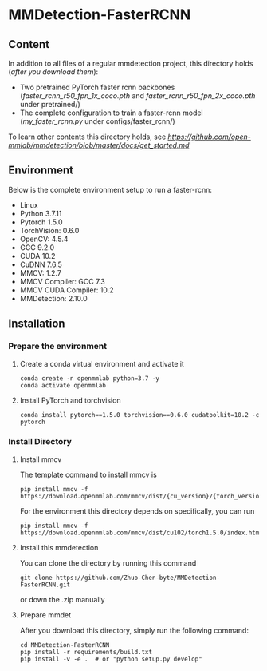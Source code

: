 # MMDetection-FasterRCNN #
## Content ##
In addition to all files of a regular mmdetection project, this directory holds (*after you download them*):  
- Two pretrained PyTorch faster rcnn backbones (*faster_rcnn_r50_fpn_1x_coco.pth* and *faster_rcnn_r50_fpn_2x_coco.pth* under pretrained/)  
- The complete configuration to train a faster-rcnn model (*my_faster_rcnn.py* under configs/faster_rcnn/)  

To learn other contents this directory holds, see *https://github.com/open-mmlab/mmdetection/blob/master/docs/get_started.md*

## Environment ##
Below is the complete environment setup to run a faster-rcnn:  
- Linux
- Python 3.7.11
- Pytorch 1.5.0
- TorchVision: 0.6.0
- OpenCV: 4.5.4
- GCC 9.2.0
- CUDA 10.2
- CuDNN 7.6.5
- MMCV: 1.2.7
- MMCV Compiler: GCC 7.3
- MMCV CUDA Compiler: 10.2
- MMDetection: 2.10.0

## Installation ##
### Prepare the environment ###
1. Create a conda virtual environment and activate it

    ```shell
    conda create -n openmmlab python=3.7 -y
    conda activate openmmlab
    ```
    
2. Install PyTorch and torchvision

    ```shell
    conda install pytorch==1.5.0 torchvision==0.6.0 cudatoolkit=10.2 -c pytorch
    ```
    
### Install Directory ###
1. Install mmcv

    The template command to install mmcv is
    
    ```shell
    pip install mmcv -f https://download.openmmlab.com/mmcv/dist/{cu_version}/{torch_version}/index.html
    ```
    
    For the environment this directory depends on specifically, you can run
    ```shell
    pip install mmcv -f https://download.openmmlab.com/mmcv/dist/cu102/torch1.5.0/index.html
    ```
    
2. Install this mmdetection  

    You can clone the directory by running this command
  
    ```shell
    git clone https://github.com/Zhuo-Chen-byte/MMDetection-FasterRCNN.git
    ```
    
    or down the .zip manually
    
3. Prepare mmdet

    After you download this directory, simply run the following command:
    
    ```shell
    cd MMDetection-FasterRCNN
    pip install -r requirements/build.txt
    pip install -v -e .  # or "python setup.py develop"
    ```
    
